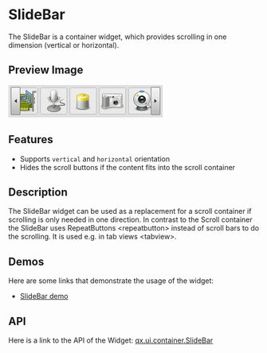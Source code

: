 SlideBar
========

The SlideBar is a container widget, which provides scrolling in one dimension (vertical or horizontal).

Preview Image
-------------

![widget/slidebar.jpg](slidebar.jpg)

Features
--------

-   Supports `vertical` and `horizontal` orientation
-   Hides the scroll buttons if the content fits into the scroll container

Description
-----------

The SlideBar widget can be used as a replacement for a scroll container if scrolling is only needed in one direction. In contrast to the Scroll container the SlideBar uses RepeatButtons \<repeatbutton\> instead of scroll bars to do the scrolling. It is used e.g. in tab views \<tabview\>.

Demos
-----

Here are some links that demonstrate the usage of the widget:

-   [SlideBar demo](../../apps/demobrowser/index.html#widget-SlideBar.html)

API
---

Here is a link to the API of the Widget:
[qx.ui.container.SlideBar](../../apps/apiviewer/index.html#qx.ui.container.SlideBar)
